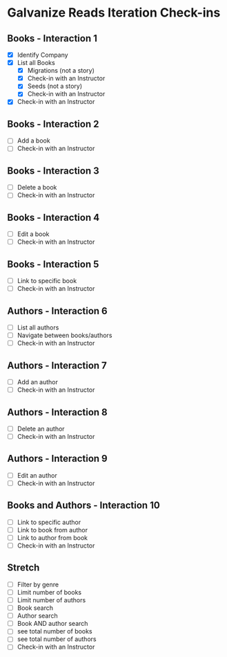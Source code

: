 # Galvanize Reads Iteration Check-ins

## Books - Interaction 1

* [x] Identify Company
* [x] List all Books
	* [x] Migrations (not a story)
	* [x] Check-in with an Instructor
	* [x] Seeds (not a story)
	* [x] Check-in with an Instructor
* [x] Check-in with an Instructor

## Books - Interaction 2

* [ ] Add a book
* [ ] Check-in with an Instructor

## Books - Interaction 3

* [ ] Delete a book
* [ ] Check-in with an Instructor

## Books - Interaction 4

* [ ] Edit a book
* [ ] Check-in with an Instructor

## Books - Interaction 5

* [ ] Link to specific book
* [ ] Check-in with an Instructor

## Authors - Interaction 6

* [ ] List all authors
* [ ] Navigate between books/authors
* [ ] Check-in with an Instructor

## Authors - Interaction 7

* [ ] Add an author
* [ ] Check-in with an Instructor

## Authors - Interaction 8

* [ ] Delete an author
* [ ] Check-in with an Instructor

## Authors - Interaction 9

* [ ] Edit an author
* [ ] Check-in with an Instructor

## Books and Authors - Interaction 10

* [ ] Link to specific author
* [ ] Link to book from author
* [ ] Link to author from book
* [ ] Check-in with an Instructor

## Stretch

* [ ] Filter by genre
* [ ] Limit number of books
* [ ] Limit number of authors
* [ ] Book search
* [ ] Author search
* [ ] Book AND author search
* [ ] see total number of books
* [ ] see total number of authors
* [ ] Check-in with an Instructor
